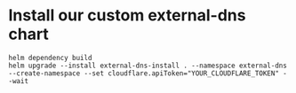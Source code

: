 # Install our custom external-dns chart

```
helm dependency build
helm upgrade --install external-dns-install . --namespace external-dns --create-namespace --set cloudflare.apiToken="YOUR_CLOUDFLARE_TOKEN" --wait
```
